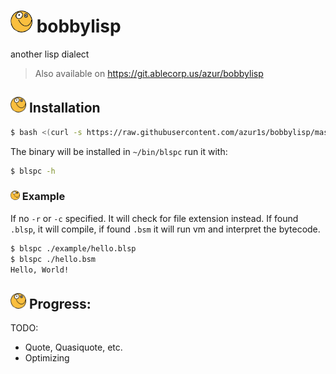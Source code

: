 # <img src="https://raw.githubusercontent.com/azur1s/bobbylisp/master/assets/icon.png" width="35"> bobbylisp
another lisp dialect
> Also available on https://git.ablecorp.us/azur/bobbylisp

## <img src="https://raw.githubusercontent.com/azur1s/bobbylisp/master/assets/icon.png" width="25"> Installation
```bash
$ bash <(curl -s https://raw.githubusercontent.com/azur1s/bobbylisp/master/install.sh)
```
The binary will be installed in `~/bin/blspc` run it with:
```bash
$ blspc -h
```

### <img src="https://raw.githubusercontent.com/azur1s/bobbylisp/master/assets/icon.png" width="15"> Example
If no `-r` or `-c` specified. It will check for file extension instead.
If found `.blsp`, it will compile, if found `.bsm` it will run vm and interpret the bytecode.
```bash
$ blspc ./example/hello.blsp
$ blspc ./hello.bsm
Hello, World!
```

## <img src="https://raw.githubusercontent.com/azur1s/bobbylisp/master/assets/icon.png" width="25"> Progress:
TODO:
- Quote, Quasiquote, etc.
- Optimizing
